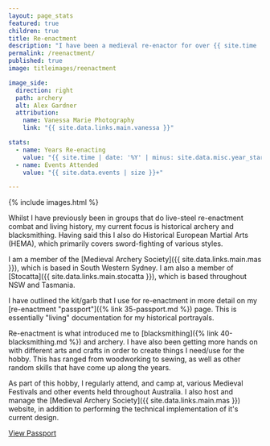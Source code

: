 ```yaml
---
layout: page_stats
featured: true
children: true
title: Re-enactment
description: "I have been a medieval re-enactor for over {{ site.time | date: '%Y' | minus: site.data.misc.year_started.reenactment }} years."
permalink: /reenactment/
published: true
image: titleimages/reenactment

image_side:
  direction: right
  path: archery
  alt: Alex Gardner
  attribution:
    name: Vanessa Marie Photography
    link: "{{ site.data.links.main.vanessa }}"

stats:
  - name: Years Re-enacting
    value: "{{ site.time | date: '%Y' | minus: site.data.misc.year_started.reenactment }}+"
  - name: Events Attended
    value: "{{ site.data.events | size }}+"

---
```


{% include images.html %}

Whilst I have previously been in groups that do live-steel re-enactment combat and living history, my current focus is historical archery and blacksmithing. Having said this I also do Historical European Martial Arts (HEMA), which primarily covers sword-fighting of various styles.

I am a member of the [Medieval Archery Society]({{ site.data.links.main.mas }}), which is based in South Western Sydney. I am also a member of [Stocatta]({{ site.data.links.main.stocatta }}), which is based throughout NSW and Tasmania.

I have outlined the kit/garb that I use for re-enactment in more detail on my [re-enactment "passport"]({% link 35-passport.md %}) page. This is essentially "living" documentation for my historical portrayals.

Re-enactment is what introduced me to [blacksmithing]({% link 40-blacksmithing.md %}) and archery. I have also been getting more hands on with different arts and crafts in order to create things I need/use for the hobby. This has ranged from woodworking to sewing, as well as other random skills that have come up along the years.

As part of this hobby, I regularly attend, and camp at, various Medieval Festivals and other events held throughout Australia. I also  host and manage the [Medieval Archery Society]({{ site.data.links.main.mas }}) website, in addition to performing the technical implementation of it's current design.

<div class="box alt">
    <div class="4u centre"></div>
    <div class="4u centre">
        <a class="button" href="{% link 35-passport.md %}">View Passport</a>
    </div>
    <div class="4u centre"></div>
</div>
